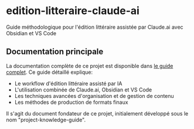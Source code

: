 # edition-litteraire-claude-ai
Guide méthodologique pour l'édition littéraire assistée par Claude.ai avec Obsidian et VS Code


## Documentation principale

La documentation complète de ce projet est disponible dans [le guide complet](docs/guide-complet.md). Ce guide détaillé explique:
- Le workflow d'édition littéraire assisté par IA
- L'utilisation combinée de Claude.ai, Obsidian et VS Code
- Les techniques avancées d'organisation et de gestion de contenu
- Les méthodes de production de formats finaux

Il s'agit du document fondateur de ce projet, initialement développé sous le nom "project-knowledge-guide".